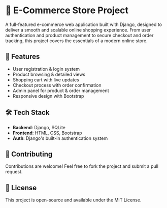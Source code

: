 # 🛒 E-Commerce Store Project

A full-featured e-commerce web application built with Django, designed to deliver a smooth and scalable online shopping experience. From user authentication and product management to secure checkout and order tracking, this project covers the essentials of a modern online store.

## 🚀 Features

- User registration & login system
- Product browsing & detailed views
- Shopping cart with live updates
- Checkout process with order confirmation
- Admin panel for product & order management
- Responsive design with Bootstrap

## 🛠 Tech Stack

- **Backend**: Django, SQLite
- **Frontend**: HTML, CSS, Bootstrap
- **Auth**: Django's built-in authentication system

## 🤝 Contributing
Contributions are welcome! Feel free to fork the project and submit a pull request.


## 📄 License
This project is open-source and available under the MIT License.
